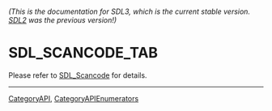 ###### (This is the documentation for SDL3, which is the current stable version. [SDL2](https://wiki.libsdl.org/SDL2/) was the previous version!)
# SDL_SCANCODE_TAB

Please refer to [SDL_Scancode](SDL_Scancode) for details.

----
[CategoryAPI](CategoryAPI), [CategoryAPIEnumerators](CategoryAPIEnumerators)

